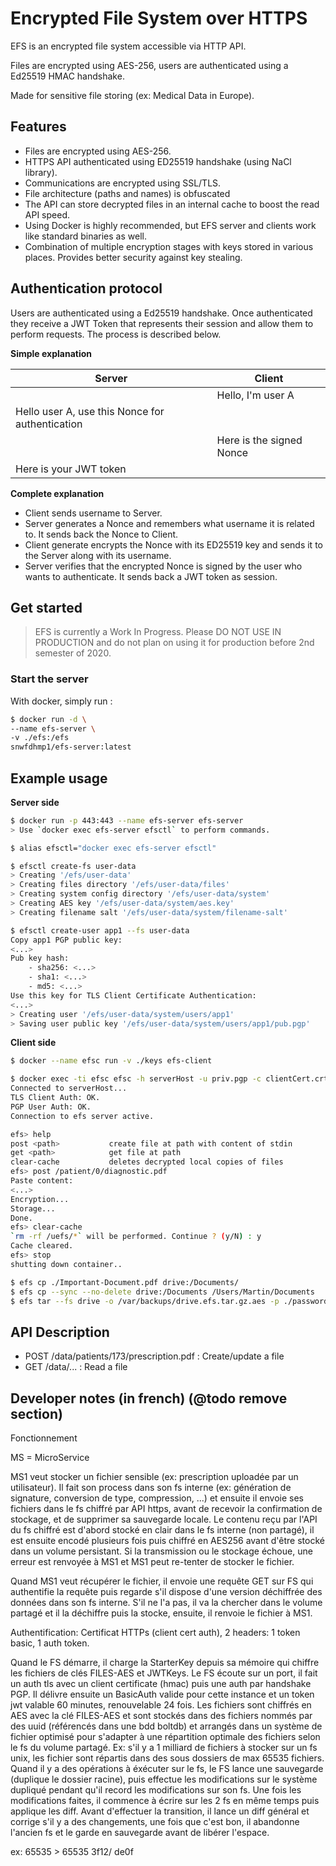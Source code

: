 # Encrypted File System over HTTPS

EFS is an encrypted file system accessible via HTTP API.

Files are encrypted using AES-256, users are authenticated using a Ed25519 HMAC handshake.

Made for sensitive file storing (ex: Medical Data in Europe).

## Features

- Files are encrypted using AES-256.
- HTTPS API authenticated using ED25519 handshake (using NaCl library).
- Communications are encrypted using SSL/TLS.
- File architecture (paths and names) is obfuscated
- The API can store decrypted files in an internal cache to boost the read API speed.
- Using Docker is highly recommended, but EFS server and clients work like standard binaries as well.
- Combination of multiple encryption stages with keys stored in various places. Provides better security against key stealing.

## Authentication protocol

Users are authenticated using a Ed25519 handshake. Once authenticated they receive a JWT Token that represents their session and allow them to perform requests. The process is described below.

**Simple explanation**

|Server|Client|
|---|---|
||Hello, I'm user A|
|Hello user A, use this Nonce for authentication||
||Here is the signed Nonce|
|Here is your JWT token||

**Complete explanation**

- Client sends username to Server.
- Server generates a Nonce and remembers what username it is related to. It sends back the Nonce to Client.
- Client generate encrypts the Nonce with its ED25519 key and sends it to the Server along with its username.
- Server verifies that the encrypted Nonce is signed by the user who wants to authenticate. It sends back a JWT token as session.

## Get started

> EFS is currently a Work In Progress. Please DO NOT USE IN PRODUCTION and do not plan on using it for production before 2nd semester of 2020.

### Start the server

With docker, simply run :

```sh
$ docker run -d \
--name efs-server \
-v ./efs:/efs
snwfdhmp1/efs-server:latest
```

## Example usage

**Server side**

```sh
$ docker run -p 443:443 --name efs-server efs-server
> Use `docker exec efs-server efsctl` to perform commands.

$ alias efsctl="docker exec efs-server efsctl"

$ efsctl create-fs user-data
> Creating '/efs/user-data'
> Creating files directory '/efs/user-data/files'
> Creating system config directory '/efs/user-data/system'
> Creating AES key '/efs/user-data/system/aes.key'
> Creating filename salt '/efs/user-data/system/filename-salt'

$ efsctl create-user app1 --fs user-data
Copy app1 PGP public key:
<...>
Pub key hash:
    - sha256: <...>
    - sha1: <...>
    - md5: <...>
Use this key for TLS Client Certificate Authentication:
<...>
> Creating user '/efs/user-data/system/users/app1'
> Saving user public key '/efs/user-data/system/users/app1/pub.pgp'
```

**Client side**

```sh
$ docker --name efsc run -v ./keys efs-client

$ docker exec -ti efsc efsc -h serverHost -u priv.pgp -c clientCert.crt
Connected to serverHost...
TLS Client Auth: OK.
PGP User Auth: OK.
Connection to efs server active.

efs> help
post <path>           create file at path with content of stdin
get <path>            get file at path
clear-cache           deletes decrypted local copies of files
efs> post /patient/0/diagnostic.pdf
Paste content:
<...>
Encryption...
Storage...
Done.
efs> clear-cache
`rm -rf /uefs/*` will be performed. Continue ? (y/N) : y
Cache cleared.
efs> stop
shutting down container..
```

```sh
$ efs cp ./Important-Document.pdf drive:/Documents/
$ efs cp --sync --no-delete drive:/Documents /Users/Martin/Documents
$ efs tar --fs drive -o /var/backups/drive.efs.tar.gz.aes -p ./password.txt
```

## API Description 

- POST /data/patients/173/prescription.pdf : Create/update a file
- GET /data/... : Read a file

## Developer notes (in french) (@todo remove section)

Fonctionnement

MS = MicroService

MS1 veut stocker un fichier sensible (ex: prescription uploadée par un utilisateur). Il fait son process dans son fs interne (ex: génération de signature, conversion de type, compression, ...) et ensuite il envoie ses fichiers dans le fs chiffré par API https, avant de recevoir la confirmation de stockage, et de supprimer sa sauvegarde locale. Le contenu reçu par l'API du fs chiffré est d'abord stocké en clair dans le fs interne (non partagé), il est ensuite encodé plusieurs fois puis chiffré en AES256 avant d'être stocké dans un volume persistant. Si la transmission ou le stockage échoue, une erreur est renvoyée à MS1 et MS1 peut re-tenter de stocker le fichier.

Quand MS1 veut récupérer le fichier, il envoie une requête GET sur FS qui authentifie la requête puis regarde s'il dispose d'une version déchiffrée des données dans son fs interne. S'il ne l'a pas, il va la chercher dans le volume partagé et il la déchiffre puis la stocke, ensuite, il renvoie le fichier à MS1.

Authentification: Certificat HTTPs (client cert auth), 2 headers: 1 token basic, 1 auth token.

Quand le FS démarre, il charge la StarterKey depuis sa mémoire qui chiffre les fichiers de clés FILES-AES et JWTKeys.
Le FS écoute sur un port, il fait un auth tls avec un client certificate (hmac) puis une auth par handshake PGP. Il délivre ensuite un BasicAuth valide pour cette instance et un token jwt valable 60 minutes, renouvelable 24 fois.
Les fichiers sont chiffrés en AES avec la clé FILES-AES et sont stockés dans des fichiers nommés par des uuid (référencés dans une bdd boltdb) et arrangés dans un système de fichier optimisé pour s'adapter à une répartition optimale des fichiers selon le fs du volume partagé.
Ex: s'il y a 1 milliard de fichiers à stocker sur un fs unix, les fichier sont répartis dans des sous dossiers de max 65535 fichiers.
Quand il y a des opérations à éxécuter sur le fs, le FS lance une sauvegarde (duplique le dossier racine), puis effectue les modifications sur le système dupliqué pendant qu'il record les modifications sur son fs. Une fois les modifications faites, il commence à écrire sur les 2 fs en même temps puis applique les diff. Avant d'effectuer la transition, il lance un diff général et corrige s'il y a des changements, une fois que c'est bon, il abandonne l'ancien fs et le garde en sauvegarde avant de libérer l'espace.


ex: 65535 > 65535
    3f12/
        de0f
